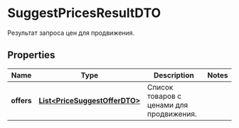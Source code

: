 

# SuggestPricesResultDTO

Результат запроса цен для продвижения.

## Properties

| Name | Type | Description | Notes |
|------------ | ------------- | ------------- | -------------|
|**offers** | [**List&lt;PriceSuggestOfferDTO&gt;**](PriceSuggestOfferDTO.md) | Список товаров с ценами для продвижения. |  |



